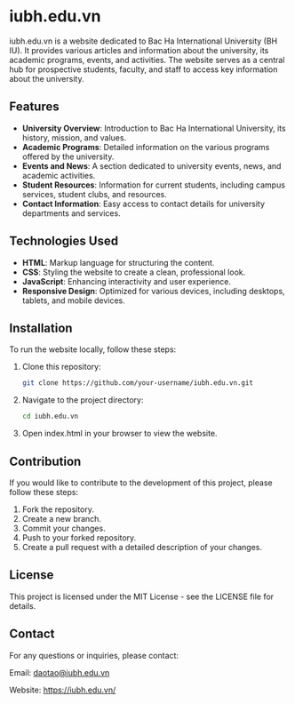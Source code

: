 # iubh.edu.vn

iubh.edu.vn is a website dedicated to Bac Ha International University (BH IU). It provides various articles and information about the university, its academic programs, events, and activities. The website serves as a central hub for prospective students, faculty, and staff to access key information about the university.

## Features

- **University Overview**: Introduction to Bac Ha International University, its history, mission, and values.
- **Academic Programs**: Detailed information on the various programs offered by the university.
- **Events and News**: A section dedicated to university events, news, and academic activities.
- **Student Resources**: Information for current students, including campus services, student clubs, and resources.
- **Contact Information**: Easy access to contact details for university departments and services.

## Technologies Used

- **HTML**: Markup language for structuring the content.
- **CSS**: Styling the website to create a clean, professional look.
- **JavaScript**: Enhancing interactivity and user experience.
- **Responsive Design**: Optimized for various devices, including desktops, tablets, and mobile devices.

## Installation

To run the website locally, follow these steps:

1. Clone this repository:
   ```bash
   git clone https://github.com/your-username/iubh.edu.vn.git
   ```
2. Navigate to the project directory:
   ```bash
   cd iubh.edu.vn
   ```

3. Open index.html in your browser to view the website.

## Contribution
If you would like to contribute to the development of this project, please follow these steps:
1. Fork the repository.
2. Create a new branch.
3. Commit your changes.
4. Push to your forked repository.
5. Create a pull request with a detailed description of your changes.

## License
This project is licensed under the MIT License - see the LICENSE file for details.

## Contact
For any questions or inquiries, please contact:

Email: daotao@iubh.edu.vn

Website: https://iubh.edu.vn/
